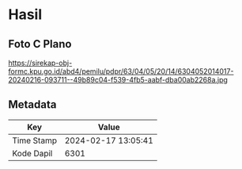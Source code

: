 # Hasil

## Foto C Plano

https://sirekap-obj-formc.kpu.go.id/abd4/pemilu/pdpr/63/04/05/20/14/6304052014017-20240216-093711--49b89c04-f539-4fb5-aabf-dba00ab2268a.jpg


## Metadata

| Key        | Value               |
| ---------- | ------------------- |
| Time Stamp | 2024-02-17 13:05:41 |
| Kode Dapil | 6301                |



